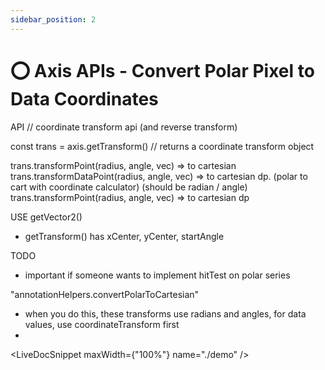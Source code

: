 ```yaml
---
sidebar_position: 2
---
```


# ⭕ Axis APIs - Convert Polar Pixel to Data Coordinates

API // coordinate transform api (and reverse transform)

const trans = axis.getTransform() // returns a coordinate transform object

trans.transformPoint(radius, angle, vec) => to cartesian 
trans.transformDataPoint(radius, angle, vec) => to cartesian dp. (polar to cart with coordinate calculator) (should be radian / angle)
trans.transformPoint(radius, angle, vec) => to cartesian dp

USE getVector2() 


- getTransform() has xCenter, yCenter, startAngle

TODO 


- important if someone wants to implement hitTest on polar series

"annotationHelpers.convertPolarToCartesian"

-  when you do this, these transforms use radians and angles, for data values, use coordinateTransform first
-  
<LiveDocSnippet maxWidth={"100%"} name="./demo" />